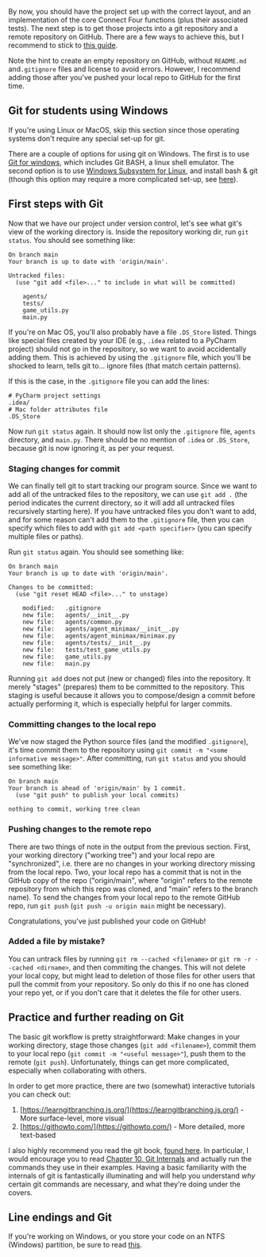 By now, you should have the project set up with the correct layout, and an implementation of the core Connect Four functions (plus their associated tests). The next step is to get those projects into a git repository and a remote repository on GitHub. There are a few ways to achieve this, but I recommend to stick to [this guide](https://docs.github.com/en/migrations/importing-source-code/using-the-command-line-to-import-source-code/adding-locally-hosted-code-to-github).

Note the hint to create an empty repository on GitHub, without `README.md` and`.gitignore` files and license to avoid errors. However, I recommend adding those after you've pushed your local repo to GitHub for the first time.

## Git for students using Windows

If you're using Linux or MacOS, skip this section since those operating systems don't require any special set-up for git.

There are a couple of options for using git on Windows. The first is to use [Git for windows](https://gitforwindows.org/), which includes Git BASH, a linux shell emulator. The second option is to use [Windows Subsystem for Linux](https://docs.microsoft.com/en-us/windows/wsl/faq), and install bash & git (though this option may require a more complicated set-up, see [here](https://medium.com/faun/how-to-use-git-and-other-linux-tools-in-wsl-on-windows-4c0bffb68b35)).


## First steps with Git

Now that we have our project under version control, let's see what git's view of the working directory is. Inside the repository working dir, run `git status`. You should see something like:

```
On branch main
Your branch is up to date with 'origin/main'.

Untracked files:
  (use "git add <file>..." to include in what will be committed)
    
    agents/
    tests/
    game_utils.py
    main.py
```

If you're on Mac OS, you'll also probably have a file `.DS_Store` listed. Things like special files created by your IDE (e.g., `.idea` related to a PyCharm project) should not go in the repository, so we want to avoid accidentally adding them. This is achieved by using the `.gitignore` file, which you'll be shocked to learn, tells git to... ignore files (that match certain patterns).

If this is the case, in the `.gitignore` file you can add the lines:

```
# PyCharm project settings
.idea/
# Mac folder attributes file
.DS_Store
```

Now run `git status` again. It should now list only the `.gitignore` file, `agents` directory, and `main.py`. There should be no mention of `.idea` or `.DS_Store`, because git is now ignoring it, as per your request.

### Staging changes for commit

We can finally tell git to start tracking our program source. Since we want to add all of the untracked files to the repository, we can use `git add .` (the period indicates the current directory, so it will add all untracked files recursively starting here). If you have untracked files you don't want to add, and for some reason can't add them to the `.gitignore` file, then you can specify which files to add with `git add <path specifier>` (you can specify multiple files or paths).

Run `git status` again. You should see something like:

```
On branch main
Your branch is up to date with 'origin/main'.

Changes to be committed:
  (use "git reset HEAD <file>..." to unstage)

    modified:   .gitignore
    new file:   agents/__init__.py
    new file:   agents/common.py
    new file:   agents/agent_minimax/__init__.py
    new file:   agents/agent_minimax/minimax.py
    new file:   agents/tests/__init__.py
    new file:   tests/test_game_utils.py
    new file:   game_utils.py
    new file:   main.py
```

Running `git add` does not put (new or changed) files into the repository. It merely "stages" (prepares) them to be committed to the repository. This staging is useful because it allows you to compose/design a commit before actually performing it, which is especially helpful for larger commits.

### Committing changes to the local repo

We've now staged the Python source files (and the modified `.gitignore`), it's time commit them to the repository using `git commit -m "<some informative message>"`. After committing, run `git status` and you should see something like:

```
On branch main
Your branch is ahead of 'origin/main' by 1 commit.
  (use "git push" to publish your local commits)

nothing to commit, working tree clean
```

### Pushing changes to the remote repo

There are two things of note in the output from the previous section. First, your working directory ("working tree") and your local repo are "synchronized", i.e. there are no changes in your working directory missing from the local repo. Two, your local repo has a commit that is not in the GitHub copy of the repo ("origin/main", where "origin" refers to the remote repository from which this repo was cloned, and "main" refers to the branch name). To send the changes from your local repo to the remote GitHub repo, run `git push` (`git push -u origin main` might be necessary).

Congratulations, you've just published your code on GitHub!

### Added a file by mistake?

You can untrack files by running `git rm --cached <filename>` or `git rm -r --cached <dirname>`, and then commiting the changes. This will not delete your local copy, but might lead to deletion of those files for other users that pull the commit from your repository. So only do this if no one has cloned your repo yet, or if you don't care that it deletes the file for other users.

## Practice and further reading on Git

The basic git workflow is pretty straightforward: Make changes in your working directory, stage those changes (`git add <filename>`), commit them to your local repo (`git commit -m "<useful message>"`), push them to the remote (`git push`). Unfortunately, things can get more complicated, especially when collaborating with others.

In order to get more practice, there are two (somewhat) interactive tutorials you can check out:

1. [https://learngitbranching.js.org/](https://learngitbranching.js.org/) - More surface-level, more visual
2. [https://githowto.com/](https://githowto.com/) - More detailed, more text-based

I also highly recommend you read the git book, [found here](https://git-scm.com/book). In particular, I would encourage you to read [Chapter 10. Git Internals](https://git-scm.com/book/en/v2/Git-Internals-Plumbing-and-Porcelain) and actually run the commands they use in their examples. Having a basic familiarity with the internals of git is fantastically illuminating and will help you understand *why* certain git commands are necessary, and what they're doing under the covers.

## Line endings and Git

If you're working on Windows, or you store your code on an NTFS (Windows) partition, be sure to read [this](https://help.github.com/en/github/using-git/configuring-git-to-handle-line-endings).
